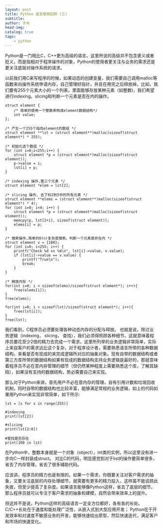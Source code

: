 ```yaml
---
layout: post
title: Python 语言使用回顾 (三)
subtitle: 
author: 子木
head-img: 
catalog: true
tags:
    - python
---
```


Python是一门相比C，C++更为高级的语言。这里所说的高级并不包含褒义或者贬义，而是指相对于程序操作的对象，Python的使用者更关注与业务的需求还是更关注底层对操作系统的请求。

以前我们用C来写程序的时候，如果动态的创建变量，我们需要自己调用malloc等函数来向操作系统申请内存，自己管理好指针，并且在用完之后释放掉。比如，我们要有255个元素大小的一个列表，里面能够存放某种元素（如整数)，我们希望进行indexing，slicing和判断一个元素是否在内的操作。

```
struct element {
    /* 简单的使用一个整数来构成element数据结构*/
    int value;
};

/* 产生一个255个指向element的数组 */
struct element **lst = (struct element**)malloc(sizeof(struct element*) * 255);

/* 初始化这个数组 */
for (int i=0;i<255;i++) {
    struct element *p = (struct element*)malloc(sizeof(struct element));
    p->value = i;
    lst[i] = p;
}

/* indexing 操作,第三个元素 */
struct element *elem = lst[2];

/* slicing 操作, 去下标2到5中的所有元素 */
struct element **elems = (struct element**)malloc(sizeof(struct element*) * 4);
for (int i=0; i<4; i++) {
    struct element *p = (struct element*)malloc(sizeof(struct element));
    memcpy(p, lst[2+i], sizeof(struct element));
    elems[i] = p;
}

/* 搜索操作,简单的O(n)复杂度搜索。判断一个元素是非在内 */
struct element v = {100};
for (int i=0; i<255; i++) {
    printf("Check %d vs %d\n", lst[i]->value, v.value);
    if (lst[i]->value == v.value) {
        printf("True\n");
        break;
    }
}

/* 释放内存 */
for(int i=0; i < sizeof(elems)/sizeof(struct element*); i++){
    free(elems[i]);
}
free(elems);

for(int i=0; i < sizeof(lst)/sizeof(struct element*); i++){
    free(lst[i]);
}
free(lst);
```

我们看到，C程序员必须要处理各种动态内存的分配与释放。 也就是说，除过业务逻辑（indexing， slicing， 查找），我们必须得照顾各种细节。这就意味着程序员要花至少2倍的精力去完成一个需求，这里所列举的业务逻辑非常简单，实际上来自客户的需求远比这个复杂，对于程序设计者，需要熟悉语言所带的各种数据结构，来看是否有现成的来完成逻辑所对应的抽象对象。现有自带的数据结构或者第三方库所带的数据结构如果有现成的数据结构支持业务逻辑是最好的，那就意味着程序员不必在意内存管理的细节（但仍然某种程度上需要熟悉这个库，了解其缺陷），如果没有支持的数据结构，势必需要自己来实现。

那么对于Python来讲，首先用户不必在意内存的管理，自有引用计数和垃圾回收机制，同时自带的数据结构也比较丰富，能够满足常规的业务逻辑，如上的代码如果用Python来实现非常简单，如下所示:

```
lst = [x for x in range(255)]

#indexing
print(lst[2])

#slicing
print(lst[2:6])

#查找是否存在
print(100 in lst)
```


在Python中，整数本身就是一个对象（object），int类的实例，所以这里没有进一步向C一样封装成struct。 对比C的代码，明显感觉到对于list的操作要简单很多，省去了内存管理，省去了很多辅助代码。

应该讲，程序员的精力也是有限的。如果一个需求，你既要关注对客户需求的抽象，又要关注底层的内存处理细节，就需要有更多的精力投入，这样虽不能说顾此失彼，但至少提高了复杂度。如果语言能够像Python这样，省去了底层的细节，那么程序员就可以专注于客户需求的抽象和建模，自然会带来效率上的提升。

但这并不是说，Python这样的高级语言一定全方位都好，各有各的长处。C/C++长处在于速度和能处理广泛性，从嵌入式到大型应用开发； Python在于开发效率和对速度不敏感业务的开发，能够快速给出原型，然后快速迭代，满足客户和市场的快速变化。
